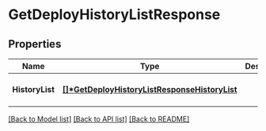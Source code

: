 # GetDeployHistoryListResponse

## Properties

| Name            | Type                                                                                          | Description | Notes                        |
| --------------- | --------------------------------------------------------------------------------------------- | ----------- | ---------------------------- |
| **HistoryList** | **[[]\*GetDeployHistoryListResponseHistoryList](GetDeployHistoryListResponseHistoryList.md)** |             | [optional] [default to null] |

[[Back to Model list]](../README.md#documentation-for-models) [[Back to API list]](../README.md#documentation-for-api-endpoints) [[Back to README]](../README.md)
